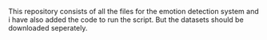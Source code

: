 This repository consists of all the files for the emotion detection system and i have also added the code to run the script. But the datasets should be downloaded seperately.
